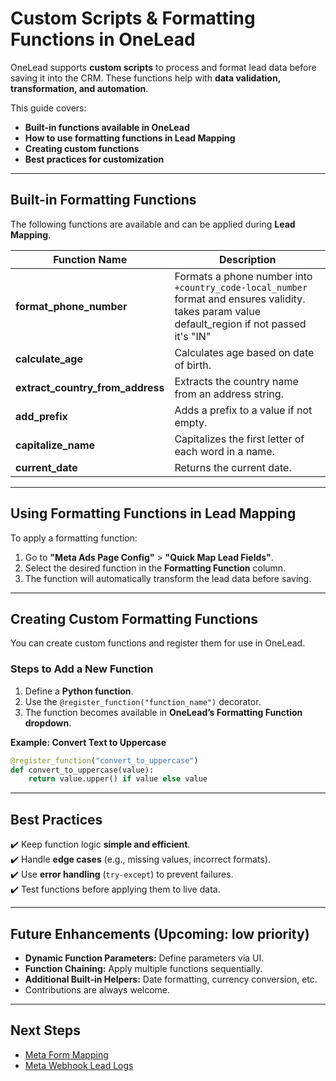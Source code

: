 # **Custom Scripts & Formatting Functions in OneLead**

OneLead supports **custom scripts** to process and format lead data before saving it into the CRM. These functions help with **data validation, transformation, and automation**.

This guide covers:
- **Built-in functions available in OneLead**
- **How to use formatting functions in Lead Mapping**
- **Creating custom functions**
- **Best practices for customization**

---

## **Built-in Formatting Functions**
The following functions are available and can be applied during **Lead Mapping**.

| **Function Name** | **Description** |
|------------------|---------------|
| **format_phone_number** | Formats a phone number into `+country_code-local_number` format and ensures validity. takes param value default_region if not passed it's "IN"|
| **calculate_age** | Calculates age based on date of birth. |
| **extract_country_from_address** | Extracts the country name from an address string. |
| **add_prefix** | Adds a prefix to a value if not empty. |
| **capitalize_name** | Capitalizes the first letter of each word in a name. |
| **current_date** | Returns the current date. |

---

## **Using Formatting Functions in Lead Mapping**
To apply a formatting function:
1. Go to **"Meta Ads Page Config"** > **"Quick Map Lead Fields"**.
2. Select the desired function in the **Formatting Function** column.
3. The function will automatically transform the lead data before saving.

---

## **Creating Custom Formatting Functions**
You can create custom functions and register them for use in OneLead.

### **Steps to Add a New Function**
1. Define a **Python function**.
2. Use the `@register_function("function_name")` decorator.
3. The function becomes available in **OneLead’s Formatting Function dropdown**.

**Example: Convert Text to Uppercase**
```python
@register_function("convert_to_uppercase")
def convert_to_uppercase(value):
    return value.upper() if value else value
```

---

## **Best Practices**
✔️ Keep function logic **simple and efficient**.  
✔️ Handle **edge cases** (e.g., missing values, incorrect formats).  
✔️ Use **error handling** (`try-except`) to prevent failures.  
✔️ Test functions before applying them to live data.  

---

## **Future Enhancements (Upcoming: low priority)**
- **Dynamic Function Parameters:** Define parameters via UI.
- **Function Chaining:** Apply multiple functions sequentially.
- **Additional Built-in Helpers:** Date formatting, currency conversion, etc.
- Contributions are always welcome.

---

## **Next Steps**
- [Meta Form Mapping](../meta/meta_form_mapping.md)
- [Meta Webhook Lead Logs](../meta/meta_webhook_lead_logs.md)

